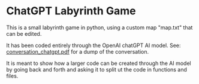 # ChatGPT Labyrinth Game

This is a small labyrinth game in python, using a custom map "map.txt" that can be edited.

It has been coded entirely through the OpenAI chatGPT AI model. See: [conversation_chatgpt.pdf](conversation_chatgpt.pdf) for a dump of the conversation.

It is meant to show how a larger code can be created through the AI model by going back and forth and asking it to split ut the code in functions and files.
